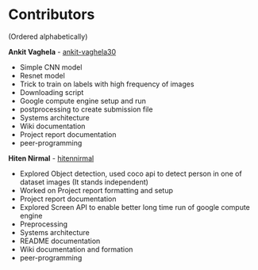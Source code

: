 # Contributors
(Ordered alphabetically)

**Ankit Vaghela** - [ankit-vaghela30](https://github.com/ankit-vaghela30)
- Simple CNN model
- Resnet model
- Trick to train on labels with high frequency of images
- Downloading script
- Google compute engine setup and run
- postprocessing to create submission file
- Systems architecture
- Wiki documentation
- Project report documentation
- peer-programming

**Hiten Nirmal** - [hitennirmal](https://github.com/hitennirmal)
- Explored Object detection, used coco api to detect person in one of dataset images (It stands independent)
- Worked on Project report formatting and setup
- Project report documentation
- Explored Screen API to enable better long time run of google compute engine
- Preprocessing
- Systems architecture
- README documentation
- Wiki documentation and formation
- peer-programming
